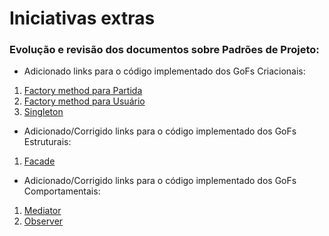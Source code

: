 # Iniciativas extras

### Evolução e revisão dos documentos sobre Padrões de Projeto:

- Adicionado links para o código implementado dos GoFs Criacionais:

1. [Factory method para Partida](../padroes_de_projeto/gofs_criacionais.md#factory-method-para-partida)
2. [Factory method para Usuário](../padroes_de_projeto/gofs_criacionais.md#factory-method-para-usuário)
3. [Singleton](../padroes_de_projeto/gofs_criacionais.md#singleton)

- Adicionado/Corrigido links para o código implementado dos GoFs Estruturais:

1. [Facade](../padroes_de_projeto/gofs_estruturais.md#facade)

- Adicionado/Corrigido links para o código implementado dos GoFs Comportamentais:

1. [Mediator](../padroes_de_projeto/gofs_estruturais.md#facade)
1. [Observer](../padroes_de_projeto/gofs_estruturais.md#observer)